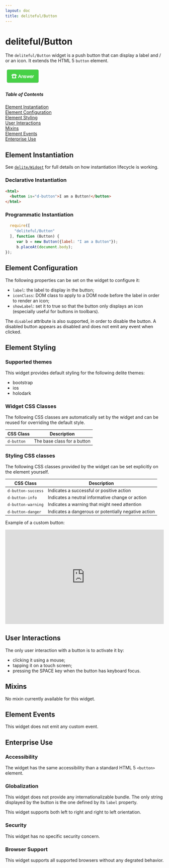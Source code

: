 ```yaml
---
layout: doc
title: deliteful/Button
---
```


# deliteful/Button

The `deliteful/Button` widget is a push button that can display a label and / or an icon. It extends the HTML 5 `button` element. 

![Button Example](images/Button.png)

##### Table of Contents
[Element Instantiation](#instantiation)  
[Element Configuration](#configuration)  
[Element Styling](#styling)  
[User Interactions](#interactions)  
[Mixins](#mixins)  
[Element Events](#events)  
[Enterprise Use](#enterprise)  

<a name="instantiation"></a>
## Element Instantiation

See [`delite/Widget`](/delite/docs/0.7.1/Widget.html) for full details on how instantiation lifecycle is working.

### Declarative Instantiation

```html
<html>
  <button is="d-button">I am a Button!</button>
</html>
```

### Programmatic Instantiation

```js
  require([
    "deliteful/Button"
  ], function (Button) {
     var b = new Button({label: "I am a Button"});
     b.placeAt(document.body);
});
```

<a name="configuration"></a>
## Element Configuration

The following properties can be set on the widget to configure it:

* `label`: the label to display in the button;
* `iconClass`: DOM class to apply to a DOM node before the label in order to render an icon;
* `showLabel`: set it to true so that the button only displays an icon (especially useful for buttons in toolbars).

The `disabled` attribute is also supported, in order to disable the button. A disabled button appears as disabled and does not emit any event when clicked.

<a name="styling"></a>
## Element Styling

### Supported themes

This widget provides default styling for the following delite themes:

* bootstrap
* ios
* holodark

### Widget CSS Classes

The following CSS classes are automatically set by the widget and can be reused for overriding the default style.

CSS Class     | Description
------------- | -------------
`d-button`    | The base class for a button

### Styling CSS classes

The following CSS classes provided by the widget can be set explicitly on the element yourself.

CSS Class          | Description
-------------------| -------------
`d-button-success` | Indicates a successful or positive action
`d-button-info`    | Indicates a neutral informative change or action
`d-button-warning` | Indicates a warning that might need attention
`d-button-danger`  | Indicates a dangerous or potentially negative action

Example of a custom button:

<iframe width="100%" height="300" src="http://jsfiddle.net/ibmjs/NHft7/embedded/result,html,js,css" allowfullscreen="allowfullscreen" frameborder="0">
<a href="http://jsfiddle.net/ibmjs/NHft7">checkout the sample on JSFiddle</a></iframe>

<a name="interactions"></a>
## User Interactions

The only user interaction with a button is to activate it by:

* clicking it using a mouse;
* tapping it on a touch screen;
* pressing the SPACE key when the button has keyboard focus.

<a name="mixins"></a>
## Mixins

No mixin currently available for this widget.

<a name="events"></a>
## Element Events

This widget does not emit any custom event.

<a name="enterprise"></a>
## Enterprise Use

### Accessibility

The widget has the same accessibility than a standard HTML 5 `<button>` element.

### Globalization

This widget does not provide any internationalizable bundle. The only string displayed by the button is the one defined by its `label` property.

This widget supports both left to right and right to left orientation.

### Security

This widget has no specific security concern.

### Browser Support

This widget supports all supported browsers without any degrated behavior.


